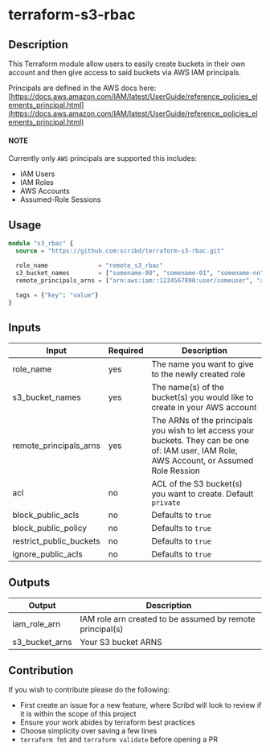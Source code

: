 # terraform-s3-rbac

## Description

This Terraform module allow users to easily create buckets in their own account and then give access to said buckets via AWS IAM principals.

Principals are defined in the AWS docs here: [https://docs.aws.amazon.com/IAM/latest/UserGuide/reference_policies_elements_principal.html](https://docs.aws.amazon.com/IAM/latest/UserGuide/reference_policies_elements_principal.html)

#### NOTE

Currently only `AWS` principals are supported this includes:
* IAM Users
* IAM Roles
* AWS Accounts
* Assumed-Role Sessions

## Usage

```terraform
module "s3_rbac" {
  source = "https://github.com:scribd/terraform-s3-rbac.git"

  role_name              = "remote_s3_rbac"
  s3_bucket_names        = ["somename-00", "somename-01", "somename-nn"]
  remote_principals_arns = ["arn:aws:iam::1234567890:user/someuser", "arn:aws:iam::1234567890:role/somerole"]
  
  tags = {"key": "value"}
}
```

## Inputs

| Input | Required| Description|
|-----|------|-----|
|role_name|yes|The name you want to give to the newly created role|
|s3_bucket_names|yes|The name(s) of the bucket(s) you would like to create in your AWS account|
|remote_principals_arns|yes|The ARNs of the principals you wish to let access your buckets. They can be one of: IAM user, IAM Role, AWS Account, or Assumed Role Ression|
|acl|no|ACL of the S3 bucket(s) you want to create. Default `private`|
|block_public_acls|no|Defaults to `true`|
|block_public_policy|no|Defaults to `true`|
|restrict_public_buckets|no|Defaults to `true`|
|ignore_public_acls|no|Defaults to `true`|

## Outputs

|Output|Description|
|----|-----|
|iam_role_arn|IAM role arn created to be assumed by remote principal(s)|
|s3_bucket_arns|Your S3 bucket ARNS|

## Contribution

If you wish to contribute please do the following:

* First create an issue for a new feature, where Scribd will look to review if it is within the scope of this project
* Ensure your work abides by terraform best practices
* Choose simplicity over saving a few lines
* `terraform fmt` and `terraform validate` before opening a PR
